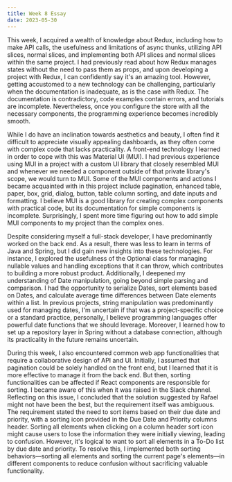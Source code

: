 ```yaml
---
title: Week 8 Essay 
date: 2023-05-30
---
```


This week, I acquired a wealth of knowledge about Redux, including how to make API calls, the usefulness and limitations of async thunks, utilizing API slices, normal slices, and implementing both API slices and normal slices within the same project. I had previously read about how Redux manages states without the need to pass them as props, and upon developing a project with Redux, I can confidently say it's an amazing tool. However, getting accustomed to a new technology can be challenging, particularly when the documentation is inadequate, as is the case with Redux. The documentation is contradictory, code examples contain errors, and tutorials are incomplete. Nevertheless, once you configure the store with all the necessary components, the programming experience becomes incredibly smooth.

While I do have an inclination towards aesthetics and beauty, I often find it difficult to appreciate visually appealing dashboards, as  they often come with complex code that lacks practicality. A front-end technology I learned in order to cope with this was Material UI (MUI). I had previous experience using MUI in a project with a custom UI library that closely resembled MUI and whenever we needed a component outside of that private library's scope, we would turn to MUI. Some of the MUI components and actions I became acquainted with in this project include pagination, enhanced table, paper, box, grid, dialog, button, table column sorting, and date inputs and formatting. I believe MUI is a good library for creating complex components with practical code, but its documentation for simple components is incomplete. Surprisingly, I spent more time figuring out how to add simple MUI components to my project than the complex ones.

Despite considering myself a full-stack developer, I have predominantly worked on the back end. As a result, there was less to learn in terms of Java and Spring, but I did gain new insights into these technologies. For instance, I explored the usefulness of the Optional class for managing nullable values and handling exceptions that it can throw, which contributes to building a more robust product. Additionally, I deepened my understanding of Date manipulation, going beyond simple parsing and comparison. I had the opportunity to serialize Dates, sort elements based on Dates, and calculate average time differences between Date elements within a list. In previous projects, string manipulation was predominantly used for managing dates, I'm uncertain if that was a project-specific choice or a standard practice, personally, I believe programming languages offer powerful date functions that we should leverage. Moreover, I learned how to set up a repository layer in Spring without a database connection, although its practicality in the future remains uncertain.

During this week, I also encountered common web app functionalities that require a collaborative design of API and UI. Initially, I assumed that pagination could be solely handled on the front end, but I learned that it is more effective to manage it from the back end. But then, sorting functionalities can be affected if React components are responsible for sorting. I became aware of this when it was raised in the Slack channel. Reflecting on this issue, I concluded that the solution suggested by Rafael might not have been the best, but the requirement itself was ambiguous. The requirement stated the need to sort items based on their due date and priority, with a sorting icon provided in the Due Date and Priority columns header. Sorting all elements when clicking on a column header sort icon might cause users to lose the information they were initially viewing, leading to confusion. However, it's logical to want to sort all elements in a To-Do list by due date and priority. To resolve this, I implemented both sorting behaviors—sorting all elements and sorting the current page's elements—in different components to reduce confusion without sacrificing valuable functionality.